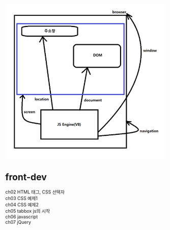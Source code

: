 ![image](./front.png)

# front-dev
ch02 HTML 태그, CSS 선택자  
ch03 CSS 예제1  
ch04 CSS 예제2  
ch05 tabbox js의 시작  
ch06 javascript  
ch07 jQuery  

